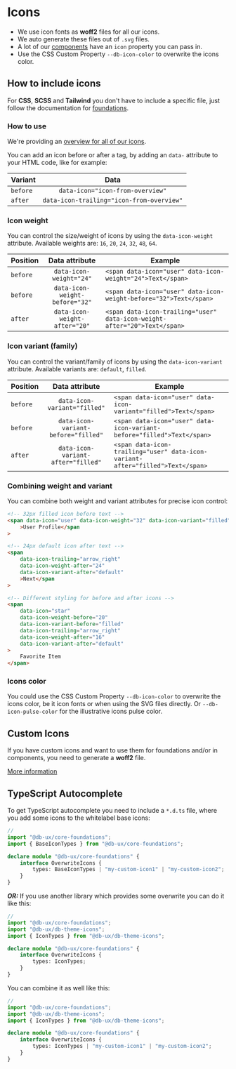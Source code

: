 # Icons

- We use icon fonts as **woff2** files for all our icons.
- We auto generate these files out of `.svg` files.
- A lot of our [components](../../components/readme) have an `icon` property you can pass in.
- Use the CSS Custom Property `--db-icon-color` to overwrite the icons color.

## How to include icons

For **CSS**, **SCSS** and **Tailwind** you don't have to include a specific file, just follow the documentation for [foundations](../../foundations/readme).

### How to use

We're providing an [overview for all of our icons](./overview).

You can add an icon before or after a tag, by adding an `data-` attribute to your HTML code, like for example:

| Variant  |                   Data                    |
| -------- | :---------------------------------------: |
| `before` |     `data-icon="icon-from-overview"`      |
| `after`  | `data-icon-trailing="icon-from-overview"` |

### Icon weight

You can control the size/weight of icons by using the `data-icon-weight` attribute. Available weights are: `16`, `20`, `24`, `32`, `48`, `64`.

| Position |         Data attribute         | Example                                                                   |
| -------- | :----------------------------: | ------------------------------------------------------------------------- |
| `before` |    `data-icon-weight="24"`     | `<span data-icon="user" data-icon-weight="24">Text</span>`                |
| `before` | `data-icon-weight-before="32"` | `<span data-icon="user" data-icon-weight-before="32">Text</span>`         |
| `after`  | `data-icon-weight-after="20"`  | `<span data-icon-trailing="user" data-icon-weight-after="20">Text</span>` |

### Icon variant (family)

You can control the variant/family of icons by using the `data-icon-variant` attribute. Available variants are: `default`, `filled`.

| Position |           Data attribute            | Example                                                                        |
| -------- | :---------------------------------: | ------------------------------------------------------------------------------ |
| `before` |    `data-icon-variant="filled"`     | `<span data-icon="user" data-icon-variant="filled">Text</span>`                |
| `before` | `data-icon-variant-before="filled"` | `<span data-icon="user" data-icon-variant-before="filled">Text</span>`         |
| `after`  | `data-icon-variant-after="filled"`  | `<span data-icon-trailing="user" data-icon-variant-after="filled">Text</span>` |

### Combining weight and variant

You can combine both weight and variant attributes for precise icon control:

```html
<!-- 32px filled icon before text -->
<span data-icon="user" data-icon-weight="32" data-icon-variant="filled"
	>User Profile</span
>

<!-- 24px default icon after text -->
<span
	data-icon-trailing="arrow_right"
	data-icon-weight-after="24"
	data-icon-variant-after="default"
	>Next</span
>

<!-- Different styling for before and after icons -->
<span
	data-icon="star"
	data-icon-weight-before="20"
	data-icon-variant-before="filled"
	data-icon-trailing="arrow_right"
	data-icon-weight-after="16"
	data-icon-variant-after="default"
>
	Favorite Item
</span>
```

### Icons color

You could use the CSS Custom Property `--db-icon-color` to overwrite the icons color, be it icon fonts or when using the SVG files directly. Or `--db-icon-pulse-color` for the illustrative icons pulse color.

## Custom Icons

If you have custom icons and want to use them for foundations and/or in components, you need to generate a **woff2** file.

[More information](./CustomIcons.md)

## TypeScript Autocomplete

To get TypeScript autocomplete you need to include a `*.d.ts` file, where you add some icons to the whitelabel base icons:

```ts
//
import "@db-ux/core-foundations";
import { BaseIconTypes } from "@db-ux/core-foundations";

declare module "@db-ux/core-foundations" {
	interface OverwriteIcons {
		types: BaseIconTypes | "my-custom-icon1" | "my-custom-icon2";
	}
}
```

_**OR:**_ If you use another library which provides some overwrite you can do it like this:

```ts
//
import "@db-ux/core-foundations";
import "@db-ux/db-theme-icons";
import { IconTypes } from "@db-ux/db-theme-icons";

declare module "@db-ux/core-foundations" {
	interface OverwriteIcons {
		types: IconTypes;
	}
}
```

You can combine it as well like this:

```ts
//
import "@db-ux/core-foundations";
import "@db-ux/db-theme-icons";
import { IconTypes } from "@db-ux/db-theme-icons";

declare module "@db-ux/core-foundations" {
	interface OverwriteIcons {
		types: IconTypes | "my-custom-icon1" | "my-custom-icon2";
	}
}
```
